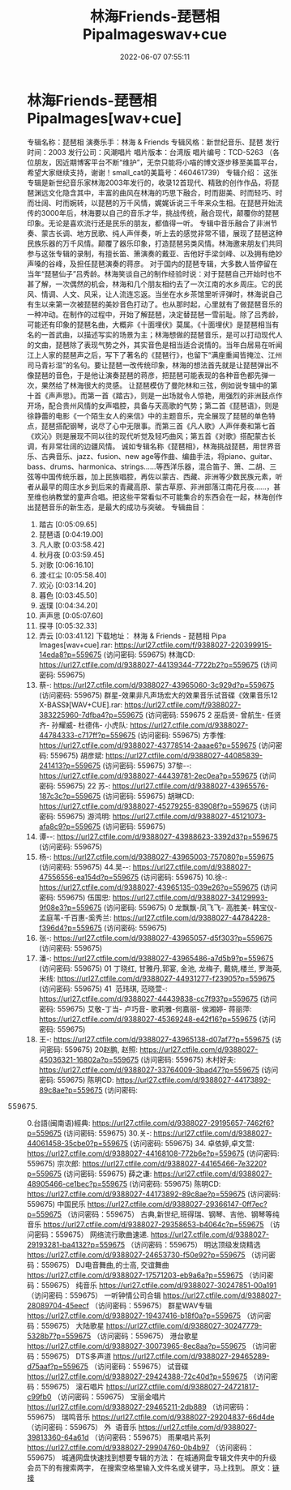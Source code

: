 ﻿---
title: 林海Friends-琵琶相PipaImageswav+cue
date: 2022-06-07 07:55:11
categories: 古典音乐、新世纪、纯音雅乐
tags: 纯音雅乐
---
# 林海Friends-琵琶相PipaImages[wav+cue]

专辑名称：琵琶相
演奏乐手：林海 &
Friends
专辑风格：新世纪音乐、琵琶
发行时间：2003
发行公司：风潮唱片
唱片版本：台湾版
唱片编号：TCD-5263
（各位朋友，因近期博客平台不断“维护”，无奈只能将小喵的博文逐步移至美篇平台，希望大家继续支持，谢谢！small_cat的美篇号：460461739）
专辑介绍：
这张专辑是新世纪音乐家林海2003年发行的，收录12首现代、精致的创作作品，将琵琶渊远文化隐含其中，丰富的曲风在林海的巧思下融合，时而甜美、时而轻巧、时而壮阔、时而婉转，以琵琶的万千风情，娓娓诉说三千年来众生相。在琵琶开始流传的3000年后，林海要以自己的音乐才华，挑战传统，融合现代，颠覆你的琵琶印象。无论是喜欢流行还是民乐的朋友，都值得一听。
专辑中音乐融合了非洲节奏、蒙古长调、地方民歌、纯人声伴奏，听上去的感觉非常不错，展现了琵琶这种民族乐器的万千风情。颠覆了器乐印象，打造琵琶另类风情。林海邀来朋友们共同参与这张专辑的录制，有擅长笛、箫演奏的戴亚、吉他好手梁剑峰、以及拥有绝妙声嗓的谷峰，及担任琵琶演奏的蒋彦。
对于国内的琵琶专辑，大多数人皆停留在当年“琵琶仙子”吕秀龄。林海笑谈自己的制作经验时说：对于琵琶自己开始时也不甚了解，一次偶然的机会，林海和几个朋友相约去了一次江南的水乡周庄。它的民风、情调、人文、风采，让人流连忘返。当坐在水乡茶馆里听评弹时，林海说自己有生以来第一次被琵琶的美妙音色打动了。也从那时起，心里就有了做琵琶音乐的一种冲动。在制作的过程中，开始了解琵琶，决定替琵琶一雪前耻。除了吕秀龄，可能还有印象的琵琶名曲，大概非《十面埋伏》莫属。《十面埋伏》是琵琶相当有名的一首武曲，以描述写实的场景为主；林海想做的琵琶音乐，是可以打动现代人的文曲，琵琶除了表现气势之外，其实音色是相当适合说情的。当年白居易在听闻江上人家的琵琶声之后，写下了著名的《琵琶行》，也留下“满座重闻皆掩泣、江州司马青衫湿”的名句。要让琵琶一改传统印象，林海的想法首先就是让琵琶弹出不像琵琶的音色，于是他让演奏琵琶的蒋彦，把琵琶可能表现的各种音色都先弹一次，果然给了林海很大的灵感。
让琵琶模仿了曼陀林和三弦，例如说专辑中的第十首《声声思》。而第一首《踏古》，则是一出场就令人惊艳，用强烈的非洲鼓点作开场，配合贵州风情的女声唱腔，具备与天高歌的气势；第二首《琵琶语》，则是徐静蕾的电影《一个陌生女人的来信》中的主题音乐，完全展现了琵琶的单色特点，琵琶搭配钢琴，说尽了心中无限事。而第三首《凡人歌》人声伴奏和第七首《欢沁》则是展现不同以往的现代听觉及轻巧曲风；第五首《对歌》搭配蒙古长调，有非常壮阔的边疆风情。
诚如专辑名称《琵琶相》，林海挑战琵琶，用世界音乐、古典音乐、jazz、fusion、new
age等作曲、编曲手法，将piano、guitar、bass、drums、harmonica、strings……等西洋乐器，混合笛子、箫、二胡、三弦等中国传统乐器，加上民族唱腔，再佐以蒙古、西藏、非洲等少数民族元素，听者从最早的周庄水乡到后来的青藏高原、蒙古草原、非洲部落江南花月夜……，甚至维也纳教堂的童声合唱。把这些平常看似不可能集合的东西会在一起，林海创作出琵琶音乐的新生态，是最大的成功与突破。
专辑曲目：
01. 踏古
[0:05:09.65]
02. 琵琶语
[0:04:19.00]
03. 凡人歌
[0:03:58.42]
04. 秋月夜
[0:03:59.45]
05. 对歌
[0:06:16.10]
06. 渡·红尘
[0:05:58.40]
07. 欢沁
[0:03:14.20]
08. 暮色
[0:03:45.50]
09. 返璞
[0:04:34.20]
10. 声声思
[0:05:07.60]
11. 探寻
[0:05:32.33]
12. 弄云
[0:03:41.12]
下载地址：
林海 & Friends - 琵琶相 Pipa Images[wav+cue].rar: https://url27.ctfile.com/f/9388027-220399915-14eda8?p=559675
(访问密码: 559675)
林海CD: https://url27.ctfile.com/d/9388027-44139344-7722b2?p=559675
(访问密码: 559675)
07. 蔡-: https://url27.ctfile.com/d/9388027-43965060-3c929d?p=559675
(访问密码: 559675)
群星-效果非凡声场宏大的效果音乐试音碟《效果音乐12 X-BASS》[WAV+CUE].rar: https://url27.ctfile.com/f/9388027-383225960-7dfba4?p=559675
(访问密码: 559675
2 巫启贤- 曾航生- 任贤齐- 孙耀威- 杜德伟- 小虎队: https://url27.ctfile.com/d/9388027-44784333-c717ff?p=559675
(访问密码: 559675)
方季惟: https://url27.ctfile.com/d/9388027-43778514-2aaae6?p=559675
(访问密码: 559675)
胡彦斌: https://url27.ctfile.com/d/9388027-44085839-241413?p=559675
(访问密码: 559675)
37黎--: https://url27.ctfile.com/d/9388027-44439781-2ec0ea?p=559675
(访问密码: 559675)
22 苏-: https://url27.ctfile.com/d/9388027-43965576-187c3c?p=559675
(访问密码: 559675)
胡琳CD: https://url27.ctfile.com/d/9388027-45279255-83908f?p=559675
(访问密码: 559675)
游鸿明: https://url27.ctfile.com/d/9388027-45121073-afa8c9?p=559675
(访问密码: 559675)
24. 谭--: https://url27.ctfile.com/d/9388027-43988623-3392d3?p=559675
(访问密码: 559675)
06. 杨-: https://url27.ctfile.com/d/9388027-43965003-757080?p=559675
(访问密码: 559675)
44.吴--: https://url27.ctfile.com/d/9388027-47556556-ea154d?p=559675
(访问密码: 559675)
10.徐-: https://url27.ctfile.com/d/9388027-43965135-039e26?p=559675
(访问密码: 559675)
伍国忠: https://url27.ctfile.com/d/9388027-34129993-9f08e3?p=559675
(访问密码: 559675)
0 龙飘飘-凤飞飞- 高胜美- 韩宝仪- 孟庭苇-千百惠-奚秀兰: https://url27.ctfile.com/d/9388027-44784228-f396d4?p=559675
(访问密码: 559675)
03. 张-: https://url27.ctfile.com/d/9388027-43965057-d5f303?p=559675
(访问密码: 559675)
20. 潘-: https://url27.ctfile.com/d/9388027-43965486-a7d5b9?p=559675
(访问密码: 559675)
01 丁晓红, 甘雅丹,郭宴, 金池, 龙梅子, 戴娆,楼兰, 罗海英,米线: https://url27.ctfile.com/d/9388027-44931277-f23905?p=559675
(访问密码: 559675)
41  范玮琪, 范晓萱-: https://url27.ctfile.com/d/9388027-44439838-cc7f93?p=559675
(访问密码: 559675)
艾敬-丁当- 卢巧音- 歌莉雅-何嘉丽- 侯湘婷- 蒋丽萍: https://url27.ctfile.com/d/9388027-45369248-e42f16?p=559675
(访问密码: 559675)
11. 王-: https://url27.ctfile.com/d/9388027-43965138-d07af7?p=559675
(访问密码: 559675)
20赵鹏, 赵照: https://url27.ctfile.com/d/9388027-45036321-16802a?p=559675
(访问密码: 559675)
木村好夫: https://url27.ctfile.com/d/9388027-33764009-3bad47?p=559675
(访问密码: 559675)
陈明CD:
https://url27.ctfile.com/d/9388027-44173892-89c8ae?p=559675
(访问密码:
559675)
0.台語(闽南语)經典: https://url27.ctfile.com/d/9388027-29195657-7462f6?p=559675
(访问密码: 559675)
30.关-: https://url27.ctfile.com/d/9388027-44061458-35cbe0?p=559675
(访问密码: 559675)
34. 卓依婷,卓文萱: https://url27.ctfile.com/d/9388027-44168108-772b6e?p=559675
(访问密码: 559675)
宗次郎: https://url27.ctfile.com/d/9388027-44165466-7e3220?p=559675
(访问密码: 559675)
薛之谦: https://url27.ctfile.com/d/9388027-48905466-ce1bec?p=559675
(访问密码: 559675)
陈明CD: https://url27.ctfile.com/d/9388027-44173892-89c8ae?p=559675
(访问密码: 559675)
中国民乐
https://url27.ctfile.com/d/9388027-29366147-0ff7ec?p=559675
（访问密码：559675）
古典,新世纪,班得瑞、钢琴、吉他、钢琴等纯音乐
https://url27.ctfile.com/d/9388027-29358653-b4064c?p=559675
（访问密码：559675）
网络流行歌曲速递.
https://url27.ctfile.com/d/9388027-29193281-ba4132?p=559675
（访问密码：559675）
明达顶级发烧精选
https://url27.ctfile.com/d/9388027-24653730-f50e92?p=559675
（访问密码：559675）
DJ电音舞曲,的士高, 交谊舞曲
https://url27.ctfile.com/d/9388027-17571203-eb9a6a?p=559675
（访问密码：559675）
纯音乐
https://url27.ctfile.com/d/9388027-30247851-00a191
（访问密码：559675）
一听钟情公司合辑
https://url27.ctfile.com/d/9388027-28089704-45eecf
（访问密码：559675）
群星WAV专辑
https://url27.ctfile.com/d/9388027-19437416-b18f0a?p=559675
（访问密码：559675）
大陆歌星
https://url27.ctfile.com/d/9388027-30247779-5328b7?p=559675
（访问密码：559675）
港台歌星
https://url27.ctfile.com/d/9388027-30073965-8ec8aa?p=559675
（访问密码：559675）
DTS多声道
https://url27.ctfile.com/d/9388027-29465289-d75aaf?p=559675
（访问密码：559675）
试音碟
https://url27.ctfile.com/d/9388027-29424388-72c40d?p=559675
（访问密码：559675）
滚石唱片
https://url27.ctfile.com/d/9388027-24721817-c99fb0
（访问密码：559675）
宝丽金唱片
https://url27.ctfile.com/d/9388027-29465211-2db889
（访问密码：559675）
瑞鸣音乐
https://url27.ctfile.com/d/9388027-29204837-66d4de
（访问密码：559675）
外  语音乐
https://url27.ctfile.com/d/9388027-39813360-64a61d
（访问密码：559675）
雨果唱片系列
https://url27.ctfile.com/d/9388027-29904760-0b4b97
（访问密码：559675）
城通网盘快速找到想要专辑的方法：
在城通网盘专辑文件夹中的升级会员下的有搜索两字，
在搜索空格里输入文件名或关键字，马上找到。
原文：[链接](https://blog.sina.com.cn/s/blog_1647c7e7601030xom.html)